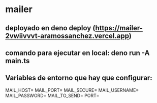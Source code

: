 # mailer

## deployado en deno deploy (https://mailer-2vwiivvvt-aramossanchez.vercel.app)

## comando para ejecutar en local: deno run -A main.ts

## Variables de entorno que hay que configurar:
MAIL_HOST=
MAIL_PORT=
MAIL_SECURE=
MAIL_USERNAME=
MAIL_PASSWORD=
MAIL_TO_SEND=
PORT=